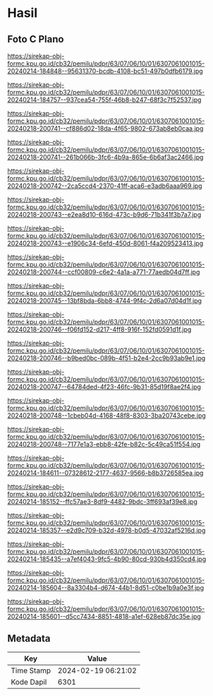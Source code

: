 # Hasil

## Foto C Plano

https://sirekap-obj-formc.kpu.go.id/cb32/pemilu/pdpr/63/07/06/10/01/6307061001015-20240214-184848--95631370-bcdb-4108-bc51-497b0dfb6179.jpg

https://sirekap-obj-formc.kpu.go.id/cb32/pemilu/pdpr/63/07/06/10/01/6307061001015-20240214-184757--937cea54-755f-46b8-b247-68f3c7f52537.jpg

https://sirekap-obj-formc.kpu.go.id/cb32/pemilu/pdpr/63/07/06/10/01/6307061001015-20240218-200741--cf886d02-18da-4f65-9802-673ab8eb0caa.jpg

https://sirekap-obj-formc.kpu.go.id/cb32/pemilu/pdpr/63/07/06/10/01/6307061001015-20240218-200741--261b066b-3fc6-4b9a-865e-6b6af3ac2466.jpg

https://sirekap-obj-formc.kpu.go.id/cb32/pemilu/pdpr/63/07/06/10/01/6307061001015-20240218-200742--2ca5ccd4-2370-41ff-aca6-e3adb6aaa969.jpg

https://sirekap-obj-formc.kpu.go.id/cb32/pemilu/pdpr/63/07/06/10/01/6307061001015-20240218-200743--e2ea8d10-616d-473c-b9d6-71b341f3b7a7.jpg

https://sirekap-obj-formc.kpu.go.id/cb32/pemilu/pdpr/63/07/06/10/01/6307061001015-20240218-200743--e1906c34-6efd-450d-8061-f4a209523413.jpg

https://sirekap-obj-formc.kpu.go.id/cb32/pemilu/pdpr/63/07/06/10/01/6307061001015-20240218-200744--ccf00809-c6e2-4a1a-a771-77aedb04d7ff.jpg

https://sirekap-obj-formc.kpu.go.id/cb32/pemilu/pdpr/63/07/06/10/01/6307061001015-20240218-200745--13bf8bda-6bb8-4744-9f4c-2d6a07d04d1f.jpg

https://sirekap-obj-formc.kpu.go.id/cb32/pemilu/pdpr/63/07/06/10/01/6307061001015-20240218-200746--f06fd152-d217-4ff8-916f-152fd0591d1f.jpg

https://sirekap-obj-formc.kpu.go.id/cb32/pemilu/pdpr/63/07/06/10/01/6307061001015-20240218-200746--b9bed0bc-089b-4f51-b2e4-2cc9b93ab9e1.jpg

https://sirekap-obj-formc.kpu.go.id/cb32/pemilu/pdpr/63/07/06/10/01/6307061001015-20240218-200747--64784ded-4f23-46fc-9b31-85d19f8ae2f4.jpg

https://sirekap-obj-formc.kpu.go.id/cb32/pemilu/pdpr/63/07/06/10/01/6307061001015-20240218-200748--1cbeb04d-4168-48f8-8303-3ba20743cebe.jpg

https://sirekap-obj-formc.kpu.go.id/cb32/pemilu/pdpr/63/07/06/10/01/6307061001015-20240218-200748--7177e1a3-ebb8-42fe-b82c-5c49ca51f554.jpg

https://sirekap-obj-formc.kpu.go.id/cb32/pemilu/pdpr/63/07/06/10/01/6307061001015-20240214-184611--07328612-2177-4637-9566-b8b3726585ea.jpg

https://sirekap-obj-formc.kpu.go.id/cb32/pemilu/pdpr/63/07/06/10/01/6307061001015-20240214-185152--ffc57ae3-8df9-4482-9bdc-3ff693af39e8.jpg

https://sirekap-obj-formc.kpu.go.id/cb32/pemilu/pdpr/63/07/06/10/01/6307061001015-20240214-185357--e2d9c709-b32d-4978-b0d5-47032af5216d.jpg

https://sirekap-obj-formc.kpu.go.id/cb32/pemilu/pdpr/63/07/06/10/01/6307061001015-20240214-185435--a7ef4043-9fc5-4b90-80cd-930b4d350cd4.jpg

https://sirekap-obj-formc.kpu.go.id/cb32/pemilu/pdpr/63/07/06/10/01/6307061001015-20240214-185604--8a3304b4-d674-44b1-8d51-c0be1b9a0e3f.jpg

https://sirekap-obj-formc.kpu.go.id/cb32/pemilu/pdpr/63/07/06/10/01/6307061001015-20240214-185601--d5cc7434-8851-4818-a1ef-628eb87dc35e.jpg


## Metadata

| Key        | Value               |
| ---------- | ------------------- |
| Time Stamp | 2024-02-19 06:21:02 |
| Kode Dapil | 6301                |



